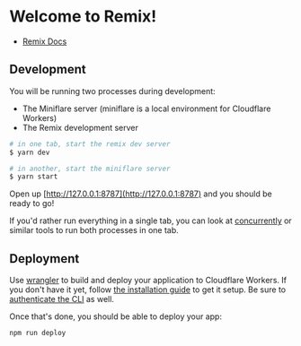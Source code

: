 # Welcome to Remix!

- [Remix Docs](https://remix.run/docs)

## Development

You will be running two processes during development:

- The Miniflare server (miniflare is a local environment for Cloudflare Workers)
- The Remix development server

```sh
# in one tab, start the remix dev server
$ yarn dev

# in another, start the miniflare server
$ yarn start
```

Open up [http://127.0.0.1:8787](http://127.0.0.1:8787) and you should be ready to go!

If you'd rather run everything in a single tab, you can look at [concurrently](https://npm.im/concurrently) or similar tools to run both processes in one tab.

## Deployment

Use [wrangler](https://developers.cloudflare.com/workers/cli-wrangler) to build and deploy your application to Cloudflare Workers. If you don't have it yet, follow [the installation guide](https://developers.cloudflare.com/workers/cli-wrangler/install-update) to get it setup. Be sure to [authenticate the CLI](https://developers.cloudflare.com/workers/cli-wrangler/authentication) as well.

Once that's done, you should be able to deploy your app:

```sh
npm run deploy
```

